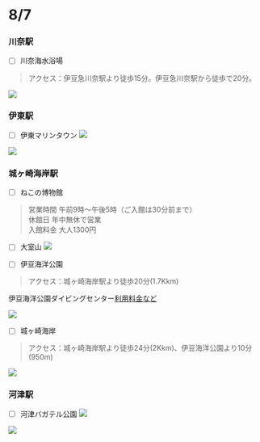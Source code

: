 # 8/7

### 川奈駅
- [ ] 川奈海水浴場  
> アクセス：伊豆急川奈駅より徒歩15分。伊豆急川奈駅から徒歩で20分。

 ![](http://www.fuji-travel-guide.net/wp/wp-content/uploads/2014/08/2b017f286c7ecce6506008ff82dd47fe.jpg)

### 伊東駅
- [ ] 伊東マリンタウン
 ![](https://izuhack.akao-hotel.co.jp/wp-content/uploads/2018/03/67a3e0a6b03cc0f741b43a557551e2d6.jpg)

 ![](https://izuhack.akao-hotel.co.jp/wp-content/uploads/2018/03/623641ec3e40ee0060fb48864a8c937f.jpg)


### 城ヶ崎海岸駅
- [ ] ねこの博物館
> 営業時間	午前9時～午後5時（ご入館は30分前まで）  
休館日	年中無休で営業  
入館料金	大人1300円  

- [ ] 大室山
 ![](https://gazoo.com/pages/contents/drive/spot/190516/01.jpg)

- [ ] 伊豆海洋公園
> アクセス：城ヶ崎海岸駅より徒歩20分(1.7Kkm)

 伊豆海洋公園ダイビングセンター[利用料金など](http://iop-dc.com/information/price.html)

 ![](https://izuhack.akao-hotel.co.jp/wp-content/uploads/2017/05/pixta_3889352_M.jpg)


 - [ ] 城ヶ崎海岸
 > アクセス：城ヶ崎海岸駅より徒歩24分(2Kkm)、伊豆海洋公園より10分(950m)
 
  ![](https://millymam.com/wp-content/uploads/2018/10/img_5420.jpg)

### 河津駅
- [ ] 河津バガテル公園
 ![](https://www.jalan.net/jalan/img/1/spot/0151/KXL/22302ca3280151227_1.jpg)

 ![](https://www.jalan.net/jalan/img/1/spot/0151/KXL/22302ca3280151227_4.jpg)
